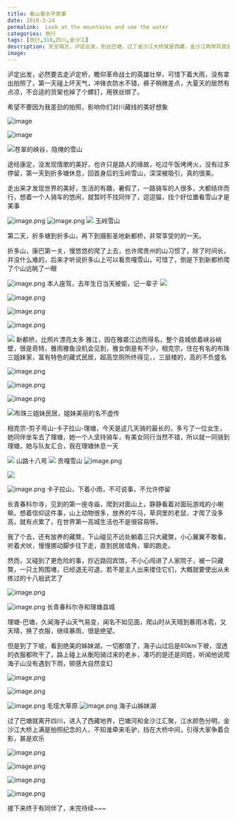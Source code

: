 ```yaml
---
title: 看山看水平常事
date: 2018-3-24
permalink:  Look at the mountains and see the water
categories: 旅行
tags: [旅行,318,四川,金沙江]
description: 天全塌方，泸定出发，到达巴塘，过了金沙江大桥就是西藏，金沙江两岸风景迥异
image:
---
```

<p class="description"></p>

泸定出发，必然要去走泸定桥，瞻仰革命战士的英雄壮举，可惜下着大雨，没有拿出拍照了，第一天碰上坏天气，冲锋衣防水不错，裤子稍微差点，大夏天的居然有点凉，不合适的货架也掉了个螺钉，用铁丝绑了。

 希望不要因为我差劲的拍照，影响你们对川藏线的美好想象

![image](http://upload-images.jianshu.io/upload_images/6273500-af36163ef5249060?imageMogr2/auto-orient/strip%7CimageView2/2/w/1240)

![image](http://upload-images.jianshu.io/upload_images/6273500-82ea67bee4870d80?imageMogr2/auto-orient/strip%7CimageView2/2/w/1240)

![苍翠的峡谷，隐掩的雪山](https://upload-images.jianshu.io/upload_images/6273500-9715cd2a5978b7a9.png?imageMogr2/auto-orient/strip%7CimageView2/2/w/1240)

途经康定，没发现情歌的美好，也许只是路人的缘故，吃过午饭烤烤火，没有过多停留，第一天到折多塘休息，回首身后的玉岭雪山，深深被吸引，真的很美。

走出来才发现世界的美好，生活的有趣，暑假了，一路骑车的人很多，大都结伴而行，想着一个人骑车的悠闲，就暂时不找同伴了，逗逗猫，找个好位置看雪山才是美事

![image.png](https://upload-images.jianshu.io/upload_images/6273500-9ee5385d6b6aab28.png?imageMogr2/auto-orient/strip%7CimageView2/2/w/1240)
![image.png](https://upload-images.jianshu.io/upload_images/6273500-7d167b2f7ed77127.png?imageMogr2/auto-orient/strip%7CimageView2/2/w/1240)
![](https://upload-images.jianshu.io/upload_images/6273500-9a11faab7f60221b.png?imageMogr2/auto-orient/strip%7CimageView2/2/w/1240)
玉岭雪山

第二天，折多塘到折多山，再下到摄影圣地新都桥，非常享受的的一天。

折多山，康巴第一关，慢悠悠的爬了上去，也许爬贵州的山习惯了，除了时间长，并没什么难的，后来才听说折多山上可以看贡嘎雪山，可惜了，倒是下到新都桥爬了个山远眺了一眼

![image.png](https://upload-images.jianshu.io/upload_images/6273500-bea057d76a81c2a0.png?imageMogr2/auto-orient/strip%7CimageView2/2/w/1240)
本人座驾，去年生日当天被偷，记一辈子
![](https://upload-images.jianshu.io/upload_images/6273500-747292e456ebd07d.png?imageMogr2/auto-orient/strip%7CimageView2/2/w/1240)

![image.png](https://upload-images.jianshu.io/upload_images/6273500-c34bd5ee54506dee.png?imageMogr2/auto-orient/strip%7CimageView2/2/w/1240)

![image.png](https://upload-images.jianshu.io/upload_images/6273500-f9964595fed8dfd6.png?imageMogr2/auto-orient/strip%7CimageView2/2/w/1240)

![image.png](https://upload-images.jianshu.io/upload_images/6273500-915b55c1750257cb.png?imageMogr2/auto-orient/strip%7CimageView2/2/w/1240)

![](https://upload-images.jianshu.io/upload_images/6273500-0994040f839694f0.png?imageMogr2/auto-orient/strip%7CimageView2/2/w/1240)
新都桥，比照片漂亮太多
雅江，因在雅砻江边而得名，整个县城依着峡谷峭壁，很是奇特，雅雨雅鱼没机会见到，雅女倒是有不少，相克宗，住在有名的布珠三姐妹家，富有特色的藏式民居，超高空厕所终得见，，三层楼的，高的不负盛名

![image.png](https://upload-images.jianshu.io/upload_images/6273500-ebd34f17eeadf1a5.png?imageMogr2/auto-orient/strip%7CimageView2/2/w/1240)

![image.png](https://upload-images.jianshu.io/upload_images/6273500-a292df3dc0ba6314.png?imageMogr2/auto-orient/strip%7CimageView2/2/w/1240)

![image.png](https://upload-images.jianshu.io/upload_images/6273500-c87eca8a422081ea.png?imageMogr2/auto-orient/strip%7CimageView2/2/w/1240)

![布珠三姐妹民居，姐妹美丽的名不虚传](https://upload-images.jianshu.io/upload_images/6273500-05b2afb00704c540.png?imageMogr2/auto-orient/strip%7CimageView2/2/w/1240)

相克宗-剪子弯山-卡子拉山-理塘，今天是这几天骑的最长的，多亏了一位女生，她同伴坐车去了理塘，她一个人坚持骑车，有美女同行当然不错，所以就一同骑到理塘，她与队友汇合，我在理塘休息一天

![](https://upload-images.jianshu.io/upload_images/6273500-b59f5082c6f6a950.png?imageMogr2/auto-orient/strip%7CimageView2/2/w/1240)
山路十八弯
![](https://upload-images.jianshu.io/upload_images/6273500-dc7ece9699e44e78.png?imageMogr2/auto-orient/strip%7CimageView2/2/w/1240)
贡嘎雪山
![image.png](https://upload-images.jianshu.io/upload_images/6273500-c7bc4cadedc4b9ea.png?imageMogr2/auto-orient/strip%7CimageView2/2/w/1240)

![](https://upload-images.jianshu.io/upload_images/6273500-a5efdfee7a71cbc4.png?imageMogr2/auto-orient/strip%7CimageView2/2/w/1240)

![image.png](https://upload-images.jianshu.io/upload_images/6273500-84f3f2a36b69d34f.png?imageMogr2/auto-orient/strip%7CimageView2/2/w/1240)
卡子拉山，下着小雨，不可说事，不允许停留

长青春科尔寺，见到的第一座寺庙，爬到对面山上，静静看着对面玩游戏的小喇嘛，想着信仰这件事，山上动物很多，放养的牛马，草洞里的老鼠，才爬了没多高，就有点累了，在世界第一高城生活也不是很容易呀。

我了个去，还有放养的藏獒，下山碰见不远处躺着三只大藏獒，小心翼翼不敢看，听着犬吠，慢慢挪动脚步往下走，直到民居墙角，窜的跑走。

 然而，又碰到了更危险的事，抄近路回宾馆，不小心闯进了人家院子，被一只藏獒，一只土狗围堵，已经退无可退，若不是主人出来搂住它们，大概就要使出从未练过的十八般武艺了

![image.png](https://upload-images.jianshu.io/upload_images/6273500-ceed584ea4615de3.png?imageMogr2/auto-orient/strip%7CimageView2/2/w/1240)

![image.png](https://upload-images.jianshu.io/upload_images/6273500-2ab5c8a5c4ddf76b.png?imageMogr2/auto-orient/strip%7CimageView2/2/w/1240)
长青春科尔寺和理塘县城

理塘-巴塘，久闻海子山天气易变，闻名不如见面，爬山时从天晴到暴雨冰雹，又天晴，换了衣服，继续暴雨，很是绝望。

但是到了下坡，看到绝美的姊妹湖，一切都值了，海子山过后是60km下坡，湿透的衣服都吹干了，路上碰上从衡阳骑过来的老乡，凑巧的是还是同姓，听闻他说爬海子山没有遇到下雨，顿感大自然变幻

![image.png](https://upload-images.jianshu.io/upload_images/6273500-ebcd6b77e1733291.png?imageMogr2/auto-orient/strip%7CimageView2/2/w/1240)

![image.png](https://upload-images.jianshu.io/upload_images/6273500-2f528de5cd4d360a.png?imageMogr2/auto-orient/strip%7CimageView2/2/w/1240)

![image.png](https://upload-images.jianshu.io/upload_images/6273500-9e6a5b53eeffb963.png?imageMogr2/auto-orient/strip%7CimageView2/2/w/1240)
毛垭大草原
![image.png](https://upload-images.jianshu.io/upload_images/6273500-0d3df91616acdfd8.png?imageMogr2/auto-orient/strip%7CimageView2/2/w/1240)
海子山姊妹湖

过了巴塘就离开四川，进入了西藏地界，巴塘河和金沙江汇聚，江水颜色分明，金沙江大桥上满是拍照纪念的人，不知谁牵来毛驴，挡在大桥中间，引得大家争着合影，甚是欢乐

![image.png](https://upload-images.jianshu.io/upload_images/6273500-887abcd3809fbc41.png?imageMogr2/auto-orient/strip%7CimageView2/2/w/1240)

![image.png](https://upload-images.jianshu.io/upload_images/6273500-00a714e0c9bd86b2.png?imageMogr2/auto-orient/strip%7CimageView2/2/w/1240)

![image.png](https://upload-images.jianshu.io/upload_images/6273500-3d632c912852a5b2.png?imageMogr2/auto-orient/strip%7CimageView2/2/w/1240)

![image.png](https://upload-images.jianshu.io/upload_images/6273500-be00e81d3a3a72a8.png?imageMogr2/auto-orient/strip%7CimageView2/2/w/1240)

接下来终于有同伴了，未完待续~~~

